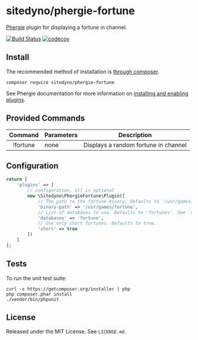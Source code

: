 # sitedyno/phergie-fortune

[Phergie](http://github.com/phergie/phergie-irc-bot-react/) plugin for displaying a fortune in channel.

[![Build Status](https://secure.travis-ci.org/sitedyno/phergie-fortune.png?branch=master)](http://travis-ci.org/sitedyno/phergie-fortune)
[![codecov](https://codecov.io/gh/sitedyno/phergie-fortune/branch/master/graph/badge.svg)](https://codecov.io/gh/sitedyno/phergie-fortune)

## Install

The recommended method of installation is [through composer](http://getcomposer.org).

`composer require sitedyno/phergie-fortune`

See Phergie documentation for more information on
[installing and enabling plugins](https://github.com/phergie/phergie-irc-bot-react/wiki/Usage#plugins).

## Provided Commands

| Command    | Parameters | Description                          |
|:----------:|------------|--------------------------------------|
| !fortune   | none       | Displays a random fortune in channel |

## Configuration

```php
return [
    'plugins' => [
        // configuration, all is optional
        new \Sitedyno\PhergieFortune\Plugin([
            // The path to the fortune binary. Defaults to '/usr/games/fortune'.
            'binary-path' => '/usr/games/fortune',
            // List of databases to use. Defaults to 'fortunes'. See `man fortune` for possible values.
            'databases' => 'fortune',
            // Use only short fortunes. Defaults to true.
            'short' => true
        ])
    ]
];
```

## Tests

To run the unit test suite:

```
curl -s https://getcomposer.org/installer | php
php composer.phar install
./vendor/bin/phpunit
```

## License

Released under the MIT License. See `LICENSE.md`.
